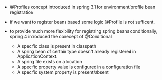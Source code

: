 - @Profiles concept introduced in spring 3.1 for environment/profile bean registration
	
- if we want to register beans based some logic @Profile is not sufficent.

- to provide much more flexibility for registring spring beans conditionally, spring 4 introduced the conecept of @Conditional
  * A specific class is present in classpath
  * A spring bean of certain type doesn't already registered in ApplicationContext.
  * A spring file exists on a location
  * A specific property value is configured in a configuration file
  * A specific system property is present/absent


